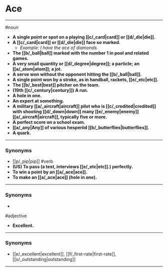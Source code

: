 # Ace
---
#noun
- **A single point or spot on a playing [[c/_card|card]] or [[d/_die|die]].**
- **A [[c/_card|card]] or [[d/_die|die]] face so marked.**
	- _Example: I have the ace of diamonds._
- **The [[b/_ball|ball]] marked with the number 1 in pool and related games.**
- **A very small quantity or [[d/_degree|degree]]; a particle; an [[a/_atom|atom]]; a jot.**
- **A serve won without the opponent hitting the [[b/_ball|ball]].**
- **A single point won by a stroke, as in handball, rackets, [[e/_etc|etc]].**
- **The [[b/_best|best]] pitcher on the team.**
- **(19th [[c/_century|century]]) A run.**
- **A hole in one.**
- **An expert at something.**
- **A military [[a/_aircraft|aircraft]] pilot who is [[c/_credited|credited]] with shooting [[d/_down|down]] many [[e/_enemy|enemy]] [[a/_aircraft|aircraft]], typically five or more.**
- **A perfect score on a school exam.**
- **[[a/_any|Any]] of various hesperiid [[b/_butterflies|butterflies]].**
- **A quark.**
---
### Synonyms
- [[p/_pip|pip]]
#verb
- **(US) To pass (a test, interviews [[e/_etc|etc]].) perfectly.**
- **To win a point by an [[a/_ace|ace]].**
- **To make an [[a/_ace|ace]] (hole in one).**
---
### Synonyms
- 
#adjective
- **Excellent.**
---
### Synonyms
- [[e/_excellent|excellent]], [[f/_first-rate|first-rate]], [[o/_outstanding|outstanding]]
---
